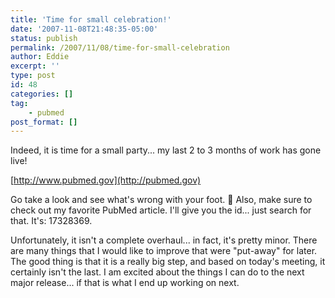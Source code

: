```yaml
---
title: 'Time for small celebration!'
date: '2007-11-08T21:48:35-05:00'
status: publish
permalink: /2007/11/08/time-for-small-celebration
author: Eddie
excerpt: ''
type: post
id: 48
categories: []
tag:
    - pubmed
post_format: []
---
```

Indeed, it is time for a small party... my last 2 to 3 months of work has gone live!

[http://www.pubmed.gov](http://pubmed.gov)

Go take a look and see what's wrong with your foot. 🙂 Also, make sure to check out my favorite PubMed article. I'll give you the id... just search for that. It's: 17328369.

Unfortunately, it isn't a complete overhaul... in fact, it's pretty minor. There are many things that I would like to improve that were "put-away" for later. The good thing is that it is a really big step, and based on today's meeting, it certainly isn't the last. I am excited about the things I can do to the next major release... if that is what I end up working on next.